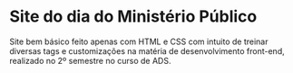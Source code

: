 # Site do dia do Ministério Público

Site bem básico feito apenas com HTML e CSS com intuito de treinar diversas tags e customizações na matéria de desenvolvimento front-end, realizado no 2º semestre no curso de ADS.
